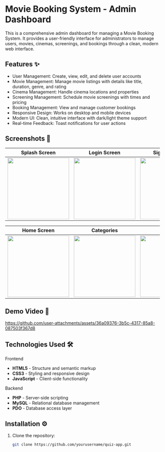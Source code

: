 # Movie Booking System - Admin Dashboard

This is a comprehensive admin dashboard for managing a Movie Booking System. It provides a user-friendly interface for administrators to manage users, movies, cinemas, screenings, and bookings through a clean, modern web interface.

## Features ✨

- User Management: Create, view, edit, and delete user accounts
- Movie Management: Manage movie listings with details like title, duration, genre, and rating
- Cinema Management: Handle cinema locations and properties
- Screening Management: Schedule movie screenings with times and pricing
- Booking Management: View and manage customer bookings
- Responsive Design: Works on desktop and mobile devices
- Modern UI: Clean, intuitive interface with dark/light theme support
- Real-time Feedback: Toast notifications for user actions

## Screenshots 📸
| Splash Screen | Login Screen | SignUp Screen | Forget Password Screen | SignIn With Google |
|---------------|-------------|------------|------|---------|
| <img src="https://github.com/user-attachments/assets/bd351be0-4973-4408-96f9-7cab1d3da4ad" width="200"> | <img src="https://github.com/user-attachments/assets/2e2dc646-735b-4045-8041-e8ba1fb7e85f" width="200"> | <img src="https://github.com/user-attachments/assets/42d0686f-1e4f-494f-899d-063e555f9293" width="200"> | <img src="https://github.com/user-attachments/assets/7acfa892-e265-49fe-b1ab-7e55f8a7933d" width="200"> | <img src="https://github.com/user-attachments/assets/c139e82c-4711-4b85-8132-33c962eda08b" width="200"> |

| Home Screen | Categories | Quiz | Results | 
|---------------|-------------|------------|------|
|  <img src="https://github.com/user-attachments/assets/45c84670-048d-4088-8c6b-8d41e45152fe" width="200"> | <img src="https://github.com/user-attachments/assets/744dada1-44bc-4f5b-8573-1c2f32c0d694" width="200"> | <img src="https://github.com/user-attachments/assets/45ed7dc9-c2ee-46cf-8faa-63d37c242a8d" width="200"> | <img src="https://github.com/user-attachments/assets/09b90c8f-3a02-4fe8-898e-ff57ee12835d" width="200"> |

## Demo Video 🎥

https://github.com/user-attachments/assets/36a09376-3b5c-4317-85a8-087503f367d8

## Technologies Used 🛠️

Frontend

- **HTML5** - Structure and semantic markup
- **CSS3** - Styling and responsive design
- **JavaScript** - Client-side functionality

Backend

- **PHP** - Server-side scripting
- **MySQL** - Relational database management
- **PDO** - Database access layer


## Installation ⚙️
1. Clone the repository:
   ```bash
   git clone https://github.com/yourusername/quiz-app.git

